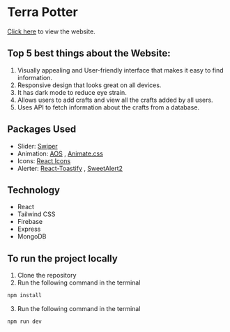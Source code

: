 # Terra Potter
[Click here](https://ph-assignment10-36885.web.app/) to view the website.

## Top 5 best things about the Website:
1. Visually appealing and User-friendly interface that makes it easy to find information.
2. Responsive design that looks great on all devices.
3. It has dark mode to reduce eye strain.
4. Allows users to add crafts and view all the crafts added by all users.
5. Uses API to fetch information about the crafts from a database.

## Packages Used
- Slider: [Swiper](https://swiperjs.com/)
- Animation: [AOS](https://michalsnik.github.io/aos/) , [Animate.css](https://animate.style/)
- Icons: [React Icons](https://react-icons.github.io/react-icons/)
- Alerter: [React-Toastify](https://fkhadra.github.io/react-toastify/introduction) , [SweetAlert2](https://sweetalert2.github.io/)

## Technology
- React
- Tailwind CSS
- Firebase
- Express
- MongoDB

## To run the project locally
1. Clone the repository
2. Run the following command in the terminal
```bash
npm install
```
3. Run the following command in the terminal
```bash
npm run dev
```
